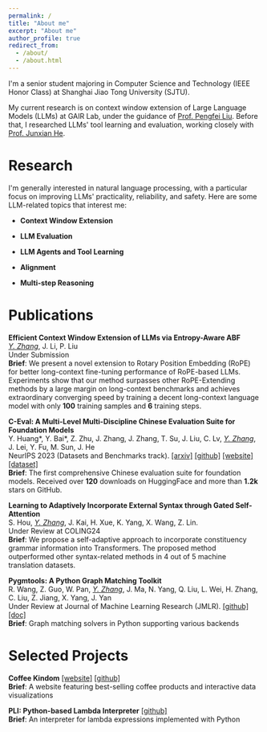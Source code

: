 ```yaml
---
permalink: /
title: "About me"
excerpt: "About me"
author_profile: true
redirect_from: 
  - /about/
  - /about.html
---
```


I'm a senior student majoring in Computer Science and Technology (IEEE Honor Class) at Shanghai Jiao Tong University (SJTU). 

My current research is on context window extension of Large Language Models (LLMs) at GAIR Lab, under the guidance of [Prof. Pengfei Liu](http://pfliu.com/). Before that, I researched LLMs' tool learning and evaluation, working closely with [Prof. Junxian He](https://jxhe.github.io/).

# Research

I'm generally interested in natural language processing, with a particular focus on improving LLMs' practicality, reliability, and safety. Here are some LLM-related topics that interest me:

- **Context Window Extension**

- **LLM Evaluation**

- **LLM Agents and Tool Learning**

- **Alignment**
  
- **Multi-step Reasoning**

# Publications
**Efficient Context Window Extension of LLMs via Entropy-Aware ABF**  
*<ins>Y. Zhang</ins>*, J. Li, P. Liu  
Under Submission  
**Brief**: We present a novel extension to Rotary Position Embedding (RoPE) for better long-context fine-tuning performance of RoPE-based LLMs. Experiments show that our method surpasses other RoPE-Extending methods by a large margin on long-context benchmarks and achieves extraordinary converging speed by training a decent long-context language model with only **100** training samples and **6** training steps.

**C-Eval: A Multi-Level Multi-Discipline Chinese Evaluation Suite for Foundation Models**  
Y. Huang\*, Y. Bai\*, Z. Zhu, J. Zhang, J. Zhang, T. Su, J. Liu, C. Lv, *<ins>Y. Zhang</ins>*, J. Lei, Y. Fu, M. Sun, J. He  
NeurIPS 2023 (Datasets and Benchmarks track). [[arxiv]](https://arxiv.org/abs/2305.08322) [[github]](https://github.com/hkust-nlp/ceval) [[website]](https://cevalbenchmark.com) [[dataset]](https://huggingface.co/datasets/ceval/ceval-exam)  
**Brief**: The first comprehensive Chinese evaluation suite for foundation models. Received over **120** downloads on HuggingFace and more than **1.2k** stars on GitHub.

**Learning to Adaptively Incorporate External Syntax through Gated Self-Attention**  
S. Hou, *<ins>Y. Zhang</ins>*, J. Kai, H. Xue, K. Yang, X. Wang, Z. Lin.  
Under Review at COLING24  
**Brief**: We propose a self-adaptive approach to incorporate constituency grammar information into Transformers. The proposed method outperformed other syntax-related methods in 4 out of 5 machine translation datasets.

**Pygmtools: A Python Graph Matching Toolkit**   
R. Wang, Z. Guo, W. Pan, *<ins>Y. Zhang</ins>*, J. Ma, N. Yang, Q. Liu, L. Wei, H. Zhang, C. Liu, Z. Jiang, X. Yang, J. Yan  
Under Review at Journal of Machine Learning Research (JMLR). [[github]](https://github.com/Thinklab-SJTU/pygmtools) [[doc]](https://pygmtools.readthedocs.io/en/latest/)  
**Brief**: Graph matching solvers in Python supporting various backends

# Selected Projects
**Coffee Kindom** [[website]](https://com-480-data-visualization.github.io/project-2023-kingdom_of_kaffa/website/index.html) [[github]](https://github.com/com-480-data-visualization/project-2023-kingdom_of_kaffa)   
**Brief**: A website featuring best-selling coffee products and interactive data visualizations

**PLI: Python-based Lambda Interpreter** [[github]](https://github.com/FKCSP/PLI-Python-based-Lambda-Interpreter)  
**Brief**: An interpreter for lambda expressions implemented with Python

